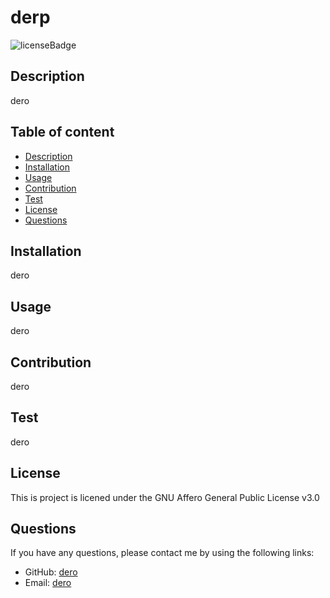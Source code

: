 # derp

![licenseBadge](https://img.shields.io/badge/license-agpl--3.0-blue)
    
## Description
dero

## Table of content
* [Description](#description)
* [Installation](#installation)
* [Usage](#usage)
* [Contribution](#contribution)
* [Test](#test)
* [License](#license)
* [Questions](#questions)
      
## Installation
dero
      
## Usage
dero
      
## Contribution
dero

## Test
dero
      
## License

  This is project is licened under the GNU Affero General Public License v3.0

## Questions
If you have any questions, please contact me by using the following links:
* GitHub: [dero](dero)
* Email: [dero](dero)
